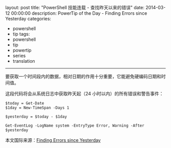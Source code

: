 layout: post
title: "PowerShell 技能连载 - 查找昨天以来的错误"
date: 2014-03-12 00:00:00
description: PowerTip of the Day - Finding Errors since Yesterday
categories:
- powershell
- tip
tags:
- powershell
- tip
- powertip
- series
- translation
---
要获取一个时间段内的数据，相对日期的作用十分重要，它能避免硬编码日期和时间值。

这段代码将会从系统日志中获取昨天起（24 小时以内）的所有错误和警告事件：

    $today = Get-Date
    $1day = New-TimeSpan -Days 1
    
    $yesterday = $today - $1day
    
    Get-EventLog -LogName system -EntryType Error, Warning -After $yesterday 

<!--more-->
本文国际来源：[Finding Errors since Yesterday](http://community.idera.com/powershell/powertips/b/tips/posts/finding-errors-since-yesterday)

